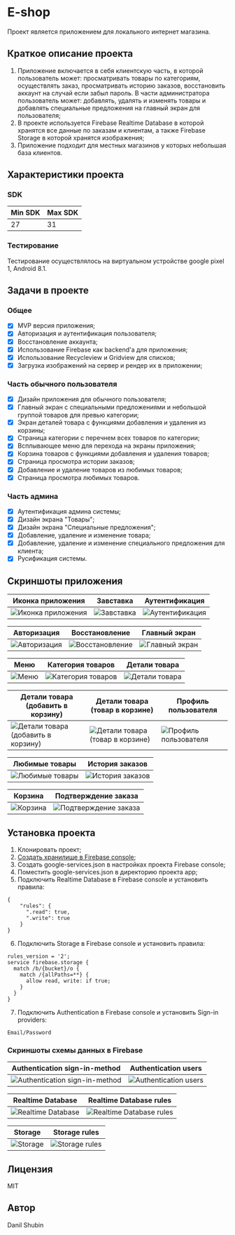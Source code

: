 
# E-shop
Проект является приложением для локального интернет магазина.

## Краткое описание проекта
1. Приложение включается в себя клиентскую часть, в которой пользователь может: просматривать товары по категориям, осуществлять заказ, просматривать историю заказов, восстановить аккаунт на случай если забыл пароль. В части администратора пользователь может: добавлять, удалять и изменять товары и добавлять специальные предложения на главный экран для пользователя;
2. В проекте используется Firebase Realtime Database в которой хранятся все данные по заказам и клиентам, а также Firebase Storage в которой хранятся изображения;
3. Приложение подходит для местных магазинов у которых небольшая база клиентов.

## Характеристики проекта

### SDK
|Min SDK|Max SDK|
|--|--|
|27|31|

### Тестирование
Тестирование осуществлялось на виртуальном устройстве google pixel 1, Android 8.1.

## Задачи в проекте

### Общее
- [x] MVP версия приложения;
- [x] Авторизация и аутентификация пользователя;
- [x] Восстановление аккаунта;
- [x] Использование Firebase как backend'a для приложения;
- [x] Использование Recycleview и Gridview для списков;
- [x] Загрузка изображений на сервер и рендер их в приложении;

### Часть обычного пользователя
- [x] Дизайн приложения для обычного пользователя;
- [x] Главный экран с специальными предложениями и небольшой группой товаров для превью категории;
- [x] Экран деталей товара с функциями добавления и удаления из корзины;
- [x] Страница категории с перечнем всех товаров по категории;
- [x] Всплывающее меню для перехода на экраны приложения;
- [x] Корзина товаров с функциями добавления и удаления товаров;
- [x] Страница просмотра истории заказов;
- [x] Добавление и удаление товаров из любимых товаров;
- [x] Страница просмотра любимых товаров.

### Часть админа
- [x] Аутентификация админа системы;
- [x] Дизайн экрана "Товары";
- [x] Дизайн экрана "Специальные предложения";
- [x] Добавление, удаление и изменение товара;
- [x] Добавление, удаление и изменение специального предложения для клиента;
- [x] Русификация системы.

## Скриншоты приложения

| Иконка приложения  | Завставка | Аутентификация |
|--|--|--|
|![Иконка приложения](./project_data/screenshots/user/1.png) | ![Завставка](./project_data/screenshots/user/15.png) | ![Аутентификация](./project_data/screenshots/user/3.png) |

| Авторизация | Восстановление | Главный экран |
|--|--|--|
| ![Авторизация](./project_data/screenshots/user/2.png) | ![Восстановление](./project_data/screenshots/user/4.png) | ![Главный экран](./project_data/screenshots/user/5.png) |

| Меню | Категория товаров | Детали товара |
|--|--|--|
| ![Меню](./project_data/screenshots/user/6.png) | ![Категория товаров](./project_data/screenshots/user/7.png) | ![Детали товара](./project_data/screenshots/user/8.png) |

| Детали товара (добавить в корзину) | Детали товара (товар в корзине) | Профиль пользователя |
|--|--|--|
| ![Детали товара (добавить в корзину)](./project_data/screenshots/user/9.png) | ![Детали товара (товар в корзине)](./project_data/screenshots/user/10.png) | ![Профиль пользователя](./project_data/screenshots/user/12.png) |

| Любимые товары  | История заказов |
|--|--|
| ![Любимые товары](./project_data/screenshots/user/14.png) | ![История заказов](./project_data/screenshots/user/13.png) 

| Корзина | Подтверждение заказа |
|--|--|
| ![Корзина](./project_data/screenshots/user/16.png) | ![Подтверждение заказа](./project_data/screenshots/user/11.png) |

## Установка проекта
1. Клонировать проект;
2.  [Создать хранилище в Firebase console](https://console.firebase.google.com/u/0/);
3. Создать google-services.json в настройках проекта Firebase console;
4. Поместить google-services.json в директорию проекта app;
5. Подключить Realtime Database в Firebase console и установить правила:
```
{	
	"rules": {
	  ".read": true,
	  ".write": true
	}
}
```
6. Подключить Storage в Firebase console и установить правила:
```
rules_version = '2';
service firebase.storage {
  match /b/{bucket}/o {
    match /{allPaths=**} {
      allow read, write: if true;
    }
  }
}
```
7. Подключить Authentication в Firebase console и установить Sign-in providers:
```
Email/Password
```

### Скриншоты схемы данных в Firebase
| Authentication sign-in-method | Authentication users |
|--|--|
| ![Authentication sign-in-method](./project_data/firebase/firebase_screenshots/authentication_sign-in-method.jpg) | ![Authentication users](./project_data/firebase/firebase_screenshots/authentication_users.jpg) |

| Realtime Database | Realtime Database rules |
|--|--|
| ![Realtime Database](./project_data/firebase/firebase_screenshots/rd.jpg) | ![Realtime Database rules](./project_data/firebase/firebase_screenshots/rd_r.jpg) |

| Storage | Storage rules |
|--|--|
| ![Storage](./project_data/firebase/firebase_screenshots/storage.jpg) | ![Storage rules](./project_data/firebase/firebase_screenshots/storage_rules.jpg) |


## Лицензия

MIT

## Автор

Danil Shubin